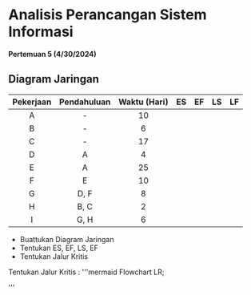 # Analisis Perancangan Sistem Informasi
**Pertemuan 5 (4/30/2024)**

## Diagram Jaringan

| Pekerjaan | Pendahuluan | Waktu (Hari) | ES | EF | LS | LF |
| :---: | :----: | :----: | :----: | :----: | :----: | :----: |
| A | - | 10 |  |  |  |  |
| B | - | 6 |  |  |  |  |
| C | - | 17 |  |  |  |  |
| D | A | 4 |  |  |  |  |
| E | A | 25 |  |  |  |  |
| F | E | 10 |  |  |  |  |
| G | D, F | 8 |  |  |  |  |
| H | B, C | 2 |  |  |  |  |
| I | G, H | 6 |  |  |  |  |

- Buattukan Diagram Jaringan
- Tentukan ES, EF, LS, EF
- Tentukan Jalur Kritis

Tentukan Jalur Kritis :
'''mermaid
  Flowchart LR;
  
'''
